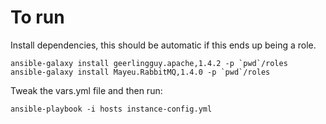 To run
======


Install dependencies, this should be automatic if this ends up being
a role.

    ansible-galaxy install geerlingguy.apache,1.4.2 -p `pwd`/roles
    ansible-galaxy install Mayeu.RabbitMQ,1.4.0 -p `pwd`/roles

Tweak the vars.yml file and then run:

    ansible-playbook -i hosts instance-config.yml
